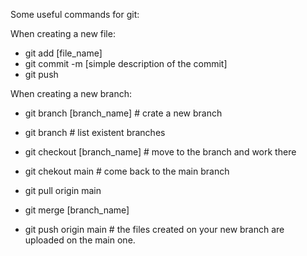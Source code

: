 Some useful commands for git:

When creating a new file:
- git add [file_name]
- git commit -m [simple description of the commit]
- git push

When creating a new branch:
- git branch [branch_name]              # crate a new branch
- git branch 				# list existent branches
- git checkout [branch_name]            # move to the branch and work there

- git chekout main                      # come back to the main branch 
- git pull origin main
- git merge [branch_name]
- git push origin main                  # the files created on your new branch are uploaded on the main one. 


